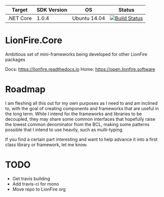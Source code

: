 
Target    | SDK Version | OS           | Status
--------- | ----------- | ---          | ---
.NET Core | 1.0.4       | Ubuntu 14.04 | [![Build Status](https://travis-ci.org/jaredthirsk/Core.svg?branch=master)](https://travis-ci.org/jaredthirsk/Core)


# LionFire.Core

Ambitious set of mini-frameworks being developed for other LionFire packages

Docs: https://lionfire.readthedocs.io
Home: https://open.lionfire.software

# Roadmap

I am fleshing all this out for my own purposes as I need to and am inclined to, with the goal of creating components and frameworks that are useful in the long term.  While I intend for the frameworks and libraries to be decoupled, they may share some common interfaces that hopefully raise the lowest common denominator from the BCL, making some patterns possible that I intend to use heavily, such as multi-typing.

If you find a certain part interesting and want to help advance it into a first class library or framework, let me know.

# TODO

  - Get travis building 
  - Add travis-ci for mono
  - Move repo to LionFire org

